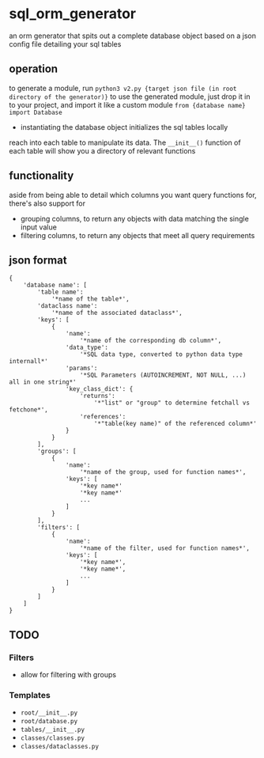 # sql_orm_generator
an orm generator that spits out a complete database object based on a json config file detailing your sql tables

## operation
to generate a module, run `python3 v2.py {target json file (in root directory of the generator)}`
to use the generated module, just drop it in to your project, and import it like a custom module
`from {database name} import Database`
- instantiating the database object initializes the sql tables locally

reach into each table to manipulate its data. The `__init__()` function of each table will show you a directory of relevant functions

## functionality
aside from being able to detail which columns you want query functions for, there's also support for
- grouping columns, to return any objects with data matching the single input value
- filtering columns, to return any objects that meet all query requirements

## json format
```
{
    'database name': [
        'table name':
            '*name of the table*',
        'dataclass name':
            '*name of the associated dataclass*',
        'keys': [
            {
                'name': 
                    '*name of the corresponding db column*',
                'data_type':
                    '*SQL data type, converted to python data type internall*'
                'params':
                    '*SQL Parameters (AUTOINCREMENT, NOT NULL, ...) all in one string*'
                'key_class_dict': {
                    'returns':
                        '*"list" or "group" to determine fetchall vs fetchone*',
                    'references':
                        '*"table(key name)" of the referenced column*'
                }
            }
        ],
        'groups': [
            {
                'name': 
                    '*name of the group, used for function names*',
                'keys': [
                    '*key name*'
                    '*key name*'
                    ...
                ]
            }
        ],
        'filters': [
            {
                'name':
                    '*name of the filter, used for function names*',
                'keys': [
                    '*key name*',
                    '*key name*',
                    ...
                ]
            }
        ]
    ]
}
```


## TODO
### Filters
- allow for filtering with groups

### Templates
- `root/__init__.py`
- `root/database.py`
- `tables/__init__.py`
- `classes/classes.py`
- `classes/dataclasses.py`
